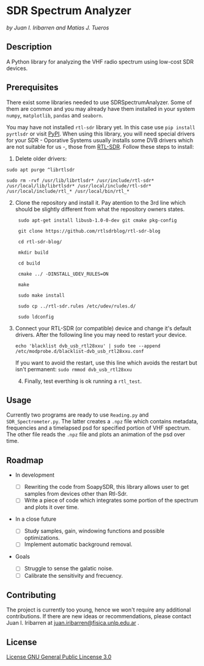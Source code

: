 # SDR Spectrum Analyzer
*by Juan I. Iribarren and Matías J. Tueros*

## Description

A Python library for analyzing the VHF radio spectrum using low-cost SDR devices.

## Prerequisites

There exist some libraries needed to use SDRSpectrumAnalyzer.
Some of them are common and you may already have them installed in your system `numpy`, `matplotlib`, `pandas` and `seaborn`.

You may have not installed `rtl-sdr` library yet. In this case use `pip install pyrtlsdr` or visit [PyPI](https://pypi.org/project/pyrtlsdr/).
When using this library, you will need special drivers for your SDR - Oporative Systems usually installs some DVB drivers which are not suitable
for us -, those from [RTL-SDR](https://www.rtl-sdr.com). Follow these steps to install:
  
  1. Delete older drivers:

 	sudo apt purge ^librtlsdr

	sudo rm -rvf /usr/lib/librtlsdr* /usr/include/rtl-sdr* /usr/local/lib/librtlsdr* /usr/local/include/rtl-sdr* /usr/local/include/rtl_* /usr/local/bin/rtl_*
2. Clone the repository and install it. Pay atention to the 3rd line which should be slightly different from what the repository owners states.

		sudo apt-get install libusb-1.0-0-dev git cmake pkg-config
		
		git clone https://github.com/rtlsdrblog/rtl-sdr-blog
		
		cd rtl-sdr-blog/
		
		mkdir build
		
		cd build
		
		cmake ../ -DINSTALL_UDEV_RULES=ON
		
		make
		
		sudo make install
		
		sudo cp ../rtl-sdr.rules /etc/udev/rules.d/
		
		sudo ldconfig

 4. Connect your RTL-SDR (or compatible) device and change it's default drivers. After the following line you may need to restart your device.

		echo 'blacklist dvb_usb_rtl28xxu' | sudo tee --append /etc/modprobe.d/blacklist-dvb_usb_rtl28xxu.conf

	If you want to avoid the restart, use this line which avoids the restart but isn't permanent: `sudo rmmod dvb_usb_rtl28xxu`

 	4. Finally, test everthing is ok running a `rtl_test`.

## Usage

Currently two programs are ready to use `Reading.py` and `SDR_Spectrometer.py`. The latter creates a `.npz` file which contains metadata,
frequencies and a timelapsed psd for specified portion of VHF spectrum. The other file reads the `.npz` file and plots an animation of the psd over time.

## Roadmap

* In development

	- [ ] Rewriting the code from SoapySDR, this library allows user to get samples from devices other than Rtl-Sdr.
	- [ ] Write a piece of code which integrates some portion of the spectrum and plots it over time.

* In a close future

	- [ ] Study samples, gain, windowing functions and possible optimizations.
	- [ ] Implement automatic background removal.

* Goals

	- [ ] Struggle to sense the galatic noise.
	- [ ] Calibrate the sensitivity and frecuency.

## Contributing

The project is currently too young, hence we won't require any additional contributions.
If there are new ideas or recommendations, please contact Juan I. Iribarren at [juan.iribarren@fisica.unlp.edu.ar](mailto:juan.iribarren@fisica.unlp.edu.ar) .

## License

[License GNU General Public Lincense 3.0](https://www.gnu.org/licenses/gpl-3.0.html)


